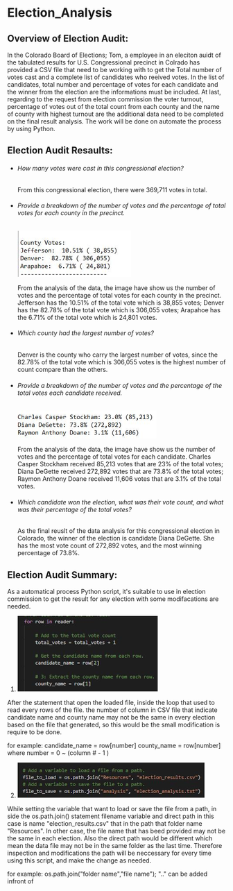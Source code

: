 # Election_Analysis

## Overview of Election Audit:
In the Colorado Board of Elections; Tom, a employee in an eleciton auidt of the tabulated results for U.S. Congressional precinct in Colrado has provided a CSV file that need to be working with to get the Total number of votes cast and a complete list  of candidates who reeived votes. In the list of candidates, total number and percentage of votes for each candidate and the winner from the election are the informations must be included. At last, regarding to the request from election commission the voter turnout, percentage of votes out of the total count from each county and the name of county with highest turnout are the additional data need to be completed on the final result analysis. The work will be done on automate the process by using Python.

## Election Audit Resaults:
- ###### How many votes were cast in this congressional election?
  From this congressional election, there were 369,711 votes in total.

- ###### Provide a breakdown of the number of votes and the percentage of total votes for each county in the precinct.
  ![County Votes](https://github.com/hayden0098/Election_Analysis/blob/main/analysis/Screenshot%20image/County%20Votes.jpg)

  From the analysis of the data, the image have show us the number of votes and the percentage of total votes for each county in the precinct. Jefferson has the 10.51% of the     total vote which is 38,855 votes; Denver has the 82.78% of the total vote which is 306,055 votes; Arapahoe has the 6.71% of the total vote which is 24,801 votes.

- ###### Which county had the largest number of votes?
  Denver is the county who carry the largest number of votes, since the 82.78% of the total vote which is 306,055 votes is the highest number of count compare than the others.

- ###### Provide a breakdown of the number of votes and the percentage of the total votes each candidate received.
  ![Candidate Votes](https://github.com/hayden0098/Election_Analysis/blob/main/analysis/Screenshot%20image/Candidate%20Votes.jpg)

  From the analysis of the data, the image have show us the number of votes and the percentage of total votes for each candidate. Charles Casper Stockham received 85,213 votes     that are 23% of the total votes; Diana DeGette received 272,892 votes that are 73.8% of the total votes; Raymon Anthony Doane received 11,606 votes that are 3.1% of the total   votes.

- ###### Which candidate won the election, what was their vote count, and what was their percentage of the total votes?
  As the final reuslt of the data analysis for this congressional election in Colorado, the winner of the election is candidate Diana DeGette. She has the most vote count of       272,892 votes, and the most winning percentage of 73.8%.

## Election Audit Summary:
As a automatical process Python script, it's suitable to use in election commission to get the result for any election with some modifacations are needed. 

1. ![modification needed 01](https://github.com/hayden0098/Election_Analysis/blob/main/analysis/Screenshot%20image/modification%20needed%2001.jpg)

After the statement that open the loaded file, inside the loop that used to read every rows of the file. the number of column in CSV file that indicate candidate name and county name may not be the same in every election based on the file that generated, so this would be the small modification is require to be done. 

  for example: candidate_name = row[number] 
                county_name = row[number] where number = 0 ~ (column # - 1 )

2. ![modification needed 02](https://github.com/hayden0098/Election_Analysis/blob/main/analysis/Screenshot%20image/modification%20needed%2002.jpg)

While setting the variable that want to load or save the file from a path, in side the os.path.join() statement filename variable and direct path in this case is name "election_results.csv" that in the path that folder name "Resources". In other case, the file name that has beed provided may not be the same in each election. Also the direct path would be different which mean the data file may not be in the same folder as the last time. Therefore inspection and modifications the path will be neccessary for every time using this script, and make the change as needed.

  for example: os.path.join("folder name","file name"); ".." can be added infront of
